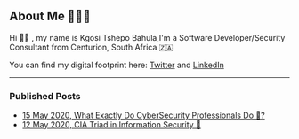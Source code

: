 ## About Me 🤷🏽‍♂️

Hi 👋🏻 , my name is Kgosi Tshepo Bahula,I'm a Software Developer/Security Consultant from Centurion, South Africa 🇿🇦

You can find my digital footprint here: [Twitter](https://twitter.com/kgosi_cs/) and [LinkedIn](https://www.linkedin.com/in/kgositshepobahula/)
<hr>

### Published Posts
* [15 May 2020, What Exactly Do CyberSecurity Professionals Do 🤔?](https://dev.to/kgosi_tshepo/what-exactly-do-cybersecurity-professionals-do-2ao5)
* [12 May 2020, CIA Triad in Information Security 🔐
](https://dev.to/kgosi_tshepo/cia-triad-in-information-security-54p5)



